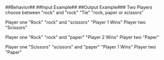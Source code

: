##Behavior##                     ##Input Example##                ##Output Example###
Two Players choose between        "rock" and "rock"                     "Tie"
"rock, paper or scissors"

Player one "Rock"                "rock" and "scissors"              "Player 1 Wins"
Player two "Scissors"

Player one "Rock"                 "rock" and "paper"                "Player 2 Wins"
Player two "Paper"

Player one "Scissors"           "scissors" and "paper"              "Player 1 Wins"
Player two  "Paper"
